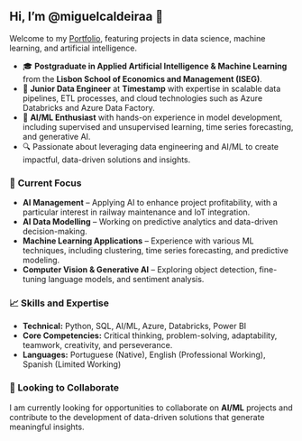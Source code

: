 ## Hi, I’m @miguelcaldeiraa 👋
Welcome to my [Portfolio](https://github.com/miguelcaldeiraa/DS-ML-AI-Portefolio), featuring projects in data science, machine learning, and artificial intelligence.

- 🎓 **Postgraduate in Applied Artificial Intelligence & Machine Learning** from the **Lisbon School of Economics and Management (ISEG)**.
- 💼 **Junior Data Engineer** at **Timestamp** with expertise in scalable data pipelines, ETL processes, and cloud technologies such as Azure Databricks and Azure Data Factory.
- 🧠 **AI/ML Enthusiast** with hands-on experience in model development, including supervised and unsupervised learning, time series forecasting, and generative AI.
- 🔍 Passionate about leveraging data engineering and AI/ML to create impactful, data-driven solutions and insights.

### 🚀 **Current Focus**  
- **AI Management** – Applying AI to enhance project profitability, with a particular interest in railway maintenance and IoT integration.  
- **AI Data Modelling** – Working on predictive analytics and data-driven decision-making.  
- **Machine Learning Applications** – Experience with various ML techniques, including clustering, time series forecasting, and predictive modeling.  
- **Computer Vision & Generative AI** – Exploring object detection, fine-tuning language models, and sentiment analysis.  

### 📈 Skills and Expertise
- **Technical:** Python, SQL, AI/ML, Azure, Databricks, Power BI
- **Core Competencies:** Critical thinking, problem-solving, adaptability, teamwork, creativity, and perseverance.
- **Languages:** Portuguese (Native), English (Professional Working), Spanish (Limited Working)

### 🌱 Looking to Collaborate
I am currently looking for opportunities to collaborate on **AI/ML** projects and contribute to the development of data-driven solutions that generate meaningful insights.

<!---
miguelcaldeiraa/miguelcaldeiraa is a ✨ special ✨ repository because its `README.md` (this file) appears on your GitHub profile.
You can click the Preview link to take a look at your changes.
--->
